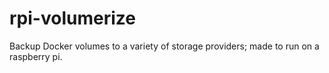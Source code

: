 # rpi-volumerize
Backup Docker volumes to a variety of storage providers; made to run on a raspberry pi.
